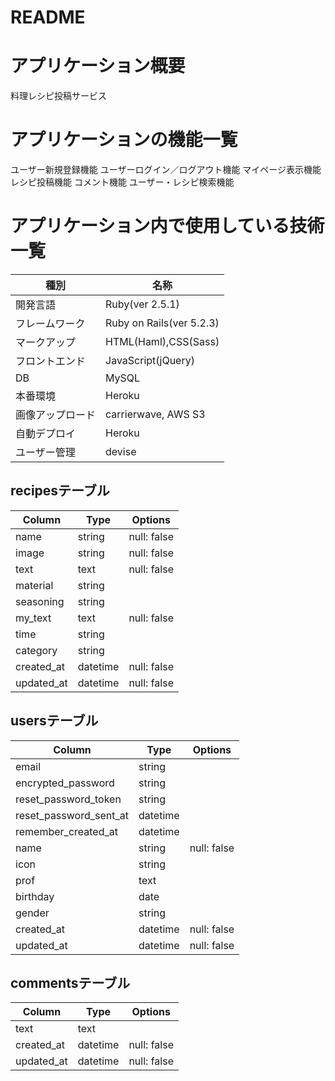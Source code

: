 # README

# アプリケーション概要
料理レシピ投稿サービス

# アプリケーションの機能一覧

ユーザー新規登録機能
ユーザーログイン／ログアウト機能
マイページ表示機能
レシピ投稿機能
コメント機能
ユーザー・レシピ検索機能


# アプリケーション内で使用している技術一覧

|種別|名称|
|----|---|
|開発言語|Ruby(ver 2.5.1)|
|フレームワーク|Ruby on Rails(ver 5.2.3)|
|マークアップ|HTML(Haml),CSS(Sass)|
|フロントエンド|JavaScript(jQuery)|
|DB|MySQL|
|本番環境|Heroku|
|画像アップロード|carrierwave, AWS S3|
|自動デプロイ|Heroku|
|ユーザー管理|devise|


## recipesテーブル
|Column|Type|Options|
|------|----|-------|
|name|string|null: false|
|image|string|null: false|
|text|text|null: false|
|material|string||
|seasoning|string||
|my_text|text|null: false|
|time|string||
|category|string||
|created_at|datetime|null: false|
|updated_at|datetime|null: false|


## usersテーブル
|Column|Type|Options|
|------|----|-------|
|email|string||default: |null: false|
|encrypted_password|string||default: |null: false|
|reset_password_token|string|
|reset_password_sent_at|datetime||
|remember_created_at|datetime|
|name|string|null: false|
|icon|string||
|prof|text||
|birthday|date||
|gender|string|||
|created_at|datetime|null: false|
|updated_at|datetime|null: false|



## commentsテーブル
|Column|Type|Options|
|------|----|-------|
|text|text||
|created_at|datetime|null: false|
|updated_at|datetime|null: false|